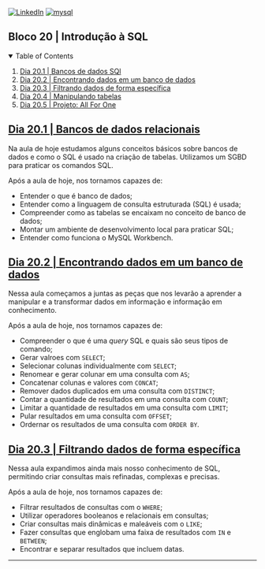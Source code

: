 <!-- PROJECT SHIELDS -->
[![LinkedIn][linkedin-shield]][linkedin-url]
[![mysql][mysql-shield]][mysql-url]

<h2>Bloco 20 | Introdução à SQL</h2>

<!-- TABLE OF CONTENTS -->
<details open="open">
  <summary>Table of Contents</summary>
  <ol>
    <li>
      <a href="#dia-20.1">Dia 20.1 | Bancos de dados SQl</a>
    </li>
    <li>
      <a href="#dia-20.2">Dia 20.2 | Encontrando dados em um banco de dados</a>
    </li>
    <li>
      <a href="#dia-20.3">Dia 20.3 | Filtrando dados de forma específica</a>
    </li>
    <li>
      <a href="#dia-20.4">Dia 20.4 | Manipulando tabelas</a>
    </li>
    <li>
      <a href="#dia-20.5">Dia 20.5 | Projeto: All For One</a>
    </li>
  </ol>
</details>

<!-- Dia 20.1 | Bancos de dados relacionais -->
## <a id="dia-20.1" href="20.1">Dia 20.1 | Bancos de dados relacionais</a>
Na aula de hoje estudamos alguns conceitos básicos sobre bancos de dados e como o SQL é usado na criação de tabelas. Utilizamos um SGBD para praticar os comandos SQL.

Após a aula de hoje, nos tornamos capazes de:
- Entender o que é banco de dados;
- Entender como a linguagem de consulta estruturada (SQL) é usada;
- Compreender como as tabelas se encaixam no conceito de banco de dados;
- Montar um ambiente de desenvolvimento local para praticar SQL;
- Entender como funciona o MySQL Workbench.

<!-- Dia 20.2 | Encontrando dados em um banco de dados -->
## <a id="dia-20.2" href="20.2">Dia 20.2 | Encontrando dados em um banco de dados</a>
Nessa aula começamos a juntas as peças que nos levarão a aprender a manipular e a transformar dados em informação e informação em conhecimento.

Após a aula de hoje, nos tornamos capazes de:
- Compreender o que é uma *query* SQL e quais são seus tipos de comando;
- Gerar valroes com `SELECT`;
- Selecionar colunas individualmente com `SELECT`;
- Renomear e gerar colunar em uma consulta com `AS`;
- Concatenar colunas e valores com `CONCAT`;
- Remover dados duplicados em uma consulta com `DISTINCT`;
- Contar a quantidade de resultados em uma consulta com `COUNT`;
- Limitar a quantidade de resultados em uma consulta com `LIMIT`;
- Pular resultados em uma consulta com `OFFSET`;
- Ordernar os resultados de uma consulta com `ORDER BY`.

<!-- Dia 20.3 | Filtrando dados de forma específica -->
## <a id="dia-20.3" href="20.3">Dia 20.3 | Filtrando dados de forma específica</a>
Nessa aula expandimos ainda mais nosso conhecimento de SQL, permitindo criar consultas mais refinadas, complexas e precisas.

Após a aula de hoje, nos tornamos capazes de:
- Filtrar resultados de consultas com o `WHERE`;
- Utilizar operadores booleanos e relacionais em consultas;
- Criar consultas mais dinâmicas e maleáveis com o `LIKE`;
- Fazer consultas que englobam uma faixa de resultados com `IN` e `BETWEEN`;
- Encontrar e separar resultados que incluem datas.

---

<!-- MARKDOWN LINKS & IMAGES -->
[linkedin-shield]: https://img.shields.io/badge/-LinkedIn-black.svg?style=for-the-badge&logo=linkedin&colorB=555
[linkedin-url]: https://linkedin.com/in/rafaelgeronimo

[mysql-shield]: https://img.shields.io/badge/mysql-%2300f.svg?style=for-the-badge&logo=mysql&logoColor=white
[mysql-url]: https://www.mysql.com/